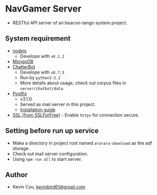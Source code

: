 # NavGamer Server
- RESTful API server of an beacon-tango system project.

## System requirement
- [nodejs](https://nodejs.org/en/download/current/)
	- Develope with `v8.1.2`
- [MongoDB](https://hackmd.io/s/H1OxuGFCx)
- [ChatterBot](https://github.com/gunthercox/ChatterBot)
	- Develope with `v0.7.5`
	- Run by `python3.5.2`
	- More details about usage, check out corpus files in `server/chatbot/data`.
- [Postfix](http://www.postfix.org/)
	- v3.1.0
	- Served as mail server in this project.
	- [Installation guide](https://www.digitalocean.com/community/tutorials/how-to-install-and-configure-postfix-on-ubuntu-16-04)
- [SSL (from SSLForFree)](https://www.sslforfree.com/)
        - Enable `https` for connection secure.

## Setting before run up service
- Make a directory in project root named `ararara-download` as the adf storage.
- Check out mail server configuration.
- Using `npm run all` to start server.

## Author
- Kevin Cyu, kevinbird61@gmail.com
